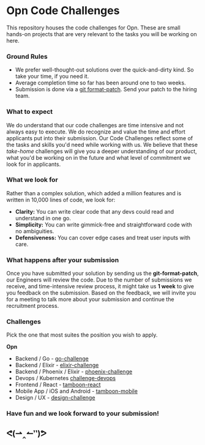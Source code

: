 # Opn Code Challenges

This repository houses the code challenges for Opn. These are small hands-on
projects that are very relevant to the tasks you will be working on here.

### Ground Rules

* We prefer well-thought-out solutions over the quick-and-dirty kind. So take
  your time, if you need it.
* Average completion time so far has been around one to two weeks.
* Submission is done via a
  [git format-patch](https://git-scm.com/docs/git-format-patch). Send your patch
  to the hiring team.

### What to expect

We do understand that our code challenges are time intensive and not always easy
to execute. We do recognize and value the time and effort applicants put into
their submission. Our Code Challenges reflect some of the tasks and skills you'd
need while working with us. We believe that these *take-home* challenges will
give you a deeper understanding of our product, what you'd be working on in the
future and what level of commitment we look for in applicants.

### What we look for

Rather than a complex solution, which added a million features and is written in
10,000 lines of code, we look for:

* **Clarity:** You can write clear code that any devs could read and understand
  in one go.
* **Simplicity:** You can write gimmick-free and straightforward code with no
  ambiguities.
* **Defensiveness:** You can cover edge cases and treat user inputs with care.

### What happens after your submission

Once you have submitted your solution by sending us the **git-format-patch**,
our Engineers will review the code. Due to the number of submissions we receive,
and time-intensive review process, it might take us **1 week** to give you
feedback on the submission. Based on the feedback, we will invite you for a
meeting to talk more about your submission and continue the recruitment process.

### Challenges

Pick the one that most suites the position you wish to apply.

**Opn**

* Backend / Go - [go-challenge](https://github.com/opn-ooo/challenges/tree/master/challenge-go)
* Backend / Elixir - [elixir-challenge](https://github.com/opn-ooo/challenges/tree/master/challenge-elixir)
* Backend / Phoenix / Elixir - [phoenix-challenge](https://github.com/opn-ooo/challenges/tree/master/challenge-phoenix)
* Devops / Kubernetes [challenge-devops](https://github.com/opn-ooo/challenges/tree/master/challenge-devops)
* Frontend / React - [tamboon-react](https://github.com/opn-ooo/challenges/tree/master/challenge-react)
* Mobile App / iOS and Android - [tamboon-mobile](https://github.com/opn-ooo/challenges/tree/master/challenge-mobile)
* Design / UX - [design-challenge](https://github.com/opn-ooo/challenges/blob/master/design-challenge.pdf)

### Have fun and we look forward to your submission!


<h2>
ᕙ(⇀‸↼‶)ᕗ
</h2>

